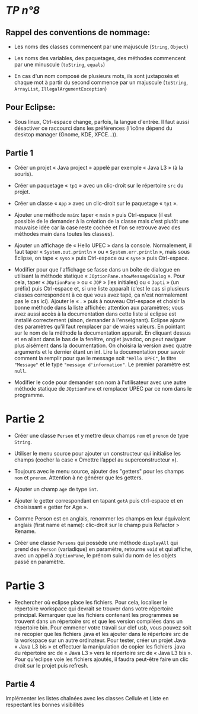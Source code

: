 *TP n°8*
=======

Rappel des conventions de nommage:
----------------------------------

-   Les noms des classes commencent par une majuscule (`String`, `Object`)

-   Les noms des variables, des paquetages, des méthodes commencent par une
    minuscule (`toString`, `equals`)

-   En cas d'un nom composé de plusieurs mots, ils sont juxtaposés et chaque mot
    à partir du second commence par un majuscule (`toString`, `ArrayList`,
    `IllegalArgumentException`)

Pour Eclipse:
-------------

-   Sous linux, Ctrl-espace change, parfois, la langue d'entrée. Il faut aussi
    désactiver ce raccourci dans les préférences (l'icône dépend du desktop
    manager (Gnome, KDE, XFCE...)).

Partie 1
--------

-   Créer un projet « Java project » appelé par exemple « Java L3 » (à la
    souris).

-   Créer un paquetage « `tp1` » avec un clic-droit sur le répertoire `src` du
    projet.

-   Créer un classe « `App` » avec un clic-droit sur le paquetage « `tp1` ».

-   Ajouter une méthode `main`: taper « `main` » puis Ctrl-espace (il est
    possible de le demander à la création de la classe mais c'est plutôt une
    mauvaise idée car la case reste cochée et l'on se retrouve avec des méthodes
    main dans toutes les classes).

-   Ajouter un affichage de « Hello UPEC » dans la console. Normalement, il faut
    taper « `System.out.println` » ou « `System.err.println` », mais sous
    Eclipse, on tape « `syso` » puis Ctrl-espace ou « `syse` » puis Ctrl-espace.

-   Modifier pour que l'affichage se fasse dans un boîte de dialogue en
    utilisant la méthode statique « `JOptionPane.showMessageDialog` ». Pour
    cela, taper « `JOptionPane` » ou « `JOP` » (les initiales) ou « `Jopti` »
    (un préfix) puis Ctrl-espace et, si une liste apparaît (c'est le cas si
    plusieurs classes correspondent à ce que vous avez tapé, ça n'est
    normalement pas le cas ici). Ajouter le « . » puis à
    nouveau Ctrl-espace et choisir la bonne méthode dans la liste affichée:
    attention aux paramètres; vous avez aussi accès à la documentation dans
    cette liste si eclipse est installé correctement (sinon, demander à
    l'enseignant). Eclipse ajoute des paramètres qu'il faut remplacer par de
    vraies valeurs. En pointant sur le nom de la méthode la documentation
    apparaît. En cliquant dessus et en allant dans le bas de la fenêtre, onglet
    javadoc, on peut naviguer plus aisément dans la documentation. On choisira
    la version avec quatre arguments et le dernier étant un int. Lire la
    documentation pour savoir comment la remplir pour que le message soit
    `"Hello UPEC"`, le titre `"Message"` et le type `"message d'information"`.
    Le premier paramètre est `null`.

-   Modifier le code pour demander son nom à l'utilisateur avec une autre
    méthode statique de `JOptionPane` et remplacer UPEC par ce nom dans le
    programme.

Partie 2
========

-   Créer une classe `Person` et y mettre deux champs `nom` et `prenom` de type
    `String`.

-   Utiliser le menu source pour ajouter un constructeur qui initialise les
    champs (cocher la case « Omettre l’appel au superconstructeur »).

-   Toujours avec le menu source, ajouter des "getters" pour les champs `nom` et
    `prenom`. Attention à ne générer que les getters.

-   Ajouter un champ `age` de type `int`.

-   Ajouter le getter correspondant en tapant `getA` puis ctrl-espace et en
    choisissant « getter for Age ».

-   Comme Person est en anglais, renommer les champs en leur équivalent anglais
    (first name et name): clic-droit sur le champ puis Refactor \> Rename.

-   Créer une classe `Persons` qui possède une méthode `displayAll`
    qui prend des `Person` (variadique) en paramètre, retourne `void` et qui
    affiche, avec un appel à `JOptionPane`, le prénom suivi du nom de les objets
    passé en paramètre.

Partie 3
========

-   Rechercher où eclipse place les fichiers. Pour cela, localiser le répertoire
    workspace qui devrait se trouver dans votre répertoire principal. Remarquer
    que les fichiers contenant les programmes se trouvent dans un répertoire src
    et que les version compilées dans un répertoire bin. Pour emmener votre
    travail sur clef usb, vous pouvez soit ne recopier que les fichiers .java et
    les ajouter dans le répertoire src de la workspace sur un autre ordinateur.
    Pour tester, créer un projet Java « Java L3 bis » et effectuer la
    manipulation de copier les fichiers .java du répertoire src de « Java L3 »
    vers le répertoire src de « Java L3 bis ». Pour qu'eclipse voie les fichiers
    ajoutés, il faudra peut-être faire un clic droit sur le projet puis refresh.


Partie 4
--------

Implémenter les listes chaînées avec les classes Cellule et Liste en respectant les bonnes visibilités
